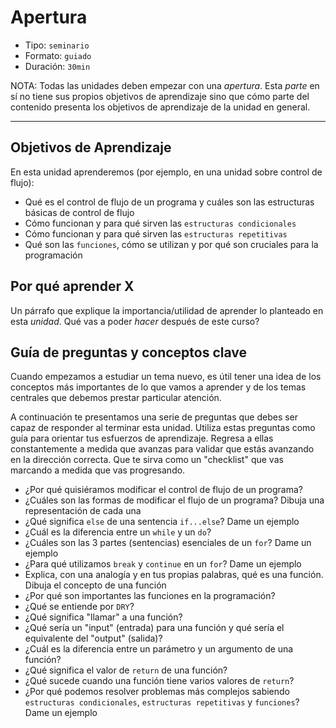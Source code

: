 # Apertura

* Tipo: `seminario`
* Formato: `guiado`
* Duración: `30min`

NOTA: Todas las unidades deben empezar con una _apertura_. Esta _parte_ en sí
no tiene sus propios objetivos de aprendizaje sino que cómo parte del contenido
presenta los objetivos de aprendizaje de la unidad en general.

***

## Objetivos de Aprendizaje

En esta unidad aprenderemos (por ejemplo, en una unidad sobre control de flujo):

* Qué es el control de flujo de un programa y cuáles son las estructuras básicas
  de control de flujo
* Cómo funcionan y para qué sirven las `estructuras condicionales`
* Cómo funcionan y para qué sirven las `estructuras repetitivas`
* Qué son las `funciones`, cómo se utilizan y por qué son cruciales para la
  programación

## Por qué aprender X

Un párrafo que explique la importancia/utilidad de aprender lo planteado en esta
_unidad_. Qué vas a poder _hacer_ después de este curso?

## Guía de preguntas y conceptos clave

Cuando empezamos a estudiar un tema nuevo, es útil tener una idea de los
conceptos más importantes de lo que vamos a aprender y de los temas centrales
que debemos prestar particular atención.

A continuación te presentamos una serie de preguntas que debes ser capaz de
responder al terminar esta unidad. Utiliza estas preguntas como guía para
orientar tus esfuerzos de aprendizaje. Regresa a ellas constantemente a medida
que avanzas para validar que estás avanzando en la dirección correcta. Que te
sirva como un "checklist" que vas marcando a medida que vas progresando.

* ¿Por qué quisiéramos modificar el control de flujo de un programa?
* ¿Cuáles son las formas de modificar el flujo de un programa? Dibuja una
  representación de cada una
* ¿Qué significa `else` de una sentencia `if...else`? Dame un ejemplo
* ¿Cuál es la diferencia entre un `while` y un `do`?
* ¿Cuáles son las 3 partes (sentencias) esenciales de un `for`? Dame un ejemplo
* ¿Para qué utilizamos `break` y `continue` en un `for`? Dame un ejemplo
* Explica, con una analogía y en tus propias palabras, qué es una función.
  Dibuja el concepto de una función
* ¿Por qué son importantes las funciones en la programación?
* ¿Qué se entiende por `DRY`?
* ¿Qué significa "llamar" a una función?
* ¿Qué sería un "input" (entrada) para una función y qué sería el
  equivalente del "output" (salida)?
* ¿Cuál es la diferencia entre un parámetro y un argumento de una función?
* ¿Qué significa el valor de `return` de una función?
* ¿Qué sucede cuando una función tiene varios valores de `return`?
* ¿Por qué podemos resolver problemas más complejos sabiendo `estructuras
  condicionales`,  `estructuras repetitivas` y `funciones`? Dame un ejemplo
